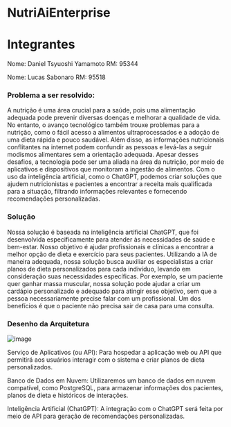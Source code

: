 # NutriAiEnterprise

# Integrantes
Nome: Daniel Tsyuoshi Yamamoto  RM: 95344


Nome: Lucas Sabonaro RM: 95518

### Problema a ser resolvido: 
 
A nutrição é uma área crucial para a saúde, pois uma alimentação adequada pode prevenir diversas doenças e melhorar a qualidade de vida. No entanto, o avanço tecnológico também trouxe problemas para a nutrição, como o fácil acesso a alimentos ultraprocessados e a adoção de uma dieta rápida e pouco saudável. Além disso, as informações nutricionais conflitantes na internet podem confundir as pessoas e levá-las a seguir modismos alimentares sem a orientação adequada. 
Apesar desses desafios, a tecnologia pode ser uma aliada na área da nutrição, por meio de aplicativos e dispositivos que monitoram a ingestão de alimentos. Com o uso da inteligência artificial, como o ChatGPT, podemos criar soluções que ajudem nutricionistas e pacientes a encontrar a receita mais qualificada para a situação, filtrando informações relevantes e fornecendo recomendações personalizadas. 

### Solução 
 
Nossa solução é baseada na inteligência artificial ChatGPT, que foi desenvolvida especificamente para atender às necessidades de saúde e bem-estar. Nosso objetivo é ajudar profissionais e clínicas a encontrar a melhor opção de dieta e exercício para seus pacientes. Utilizando a IA de maneira adequada, nossa solução busca auxiliar os especialistas a criar planos de dieta personalizados para cada indivíduo, levando em consideração suas necessidades específicas. Por exemplo, se um paciente quer ganhar massa muscular, nossa solução pode ajudar a criar um cardápio personalizado e adequado para atingir esse objetivo, sem que a pessoa necessariamente precise falar com um profissional. Um dos benefícios é que o paciente não precisa sair de casa para uma consulta. 

### Desenho da Arquitetura 
![image](https://github.com/DanielTsuyoshi/NutriAiDevops/assets/110398603/045befd2-3a2f-4d42-b105-9c1769e809a6)

Serviço de Aplicativos (ou API): Para hospedar a aplicação web ou API que permitirá aos usuários interagir com o sistema e criar planos de dieta personalizados. 
 
Banco de Dados em Nuvem: Utilizaremos um banco de dados em nuvem compatível, como PostgreSQL, para armazenar informações dos pacientes, planos de dieta e históricos de interações. 
 
Inteligência Artificial (ChatGPT): A integração com o ChatGPT será feita por meio de API para geração de recomendações personalizadas. 

